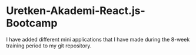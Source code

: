 # Uretken-Akademi-React.js-Bootcamp

I have added different mini applications that I have made during the 8-week training period to my git repository.

